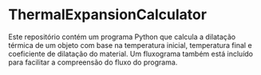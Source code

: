 # ThermalExpansionCalculator
Este repositório contém um programa Python que calcula a dilatação térmica de um objeto com base na temperatura inicial, temperatura final e coeficiente de dilatação do material. Um fluxograma também está incluído para facilitar a compreensão do fluxo do programa.
